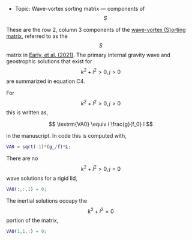 - Topic: Wave-vortex sorting matrix — components of $$S$$

These are the row 2, column 3 components of the [wave-vortex (S)orting matrix](/transformations/transformations.html), referred to as the $$S$$ matrix in [Early, et al. (2021)](https://doi.org/10.1017/jfm.2020.995). The primary internal gravity wave and geostrophic solutions that exist for $$k^2+l^2>0, j>0$$ are summarized in equation C4.

For $$k^2+l^2>0, j>0$$ this is written as,

$$
\textrm{VA0} \equiv i \frac{g}{f_0} l
$$

in the manuscript. In code this is computed with,

```matlab
VA0 = sqrt(-1)*(g_/f)*L;
```

There are no $$k^2+l^2>0, j=0$$ wave solutions for a rigid lid,

```matlab
VA0(:,:,1) = 0;
```

The inertial solutions occupy the $$k^2+l^2=0$$ portion of the matrix,

```matlab
VA0(1,1,:) = 0;
```

